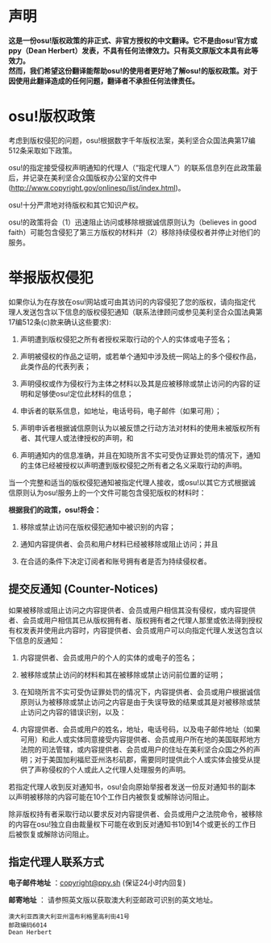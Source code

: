 # 声明
**这是一份osu!版权政策的非正式、非官方授权的中文翻译。它不是由osu!官方或ppy（Dean Herbert）发表，不具有任何法律效力。只有英文原版文本具有此等效力。**   
**然而，我们希望这份翻译能帮助osu!的使用者更好地了解osu!的版权政策。对于因使用此翻译造成的任何问题，翻译者不承担任何法律责任。**

# osu!版权政策

考虑到版权侵犯的问题，osu!根据数字千年版权法案，美利坚合众国法典第17编512条采取如下政策。   

osu!的指定接受侵权声明通知的代理人（“指定代理人”）的联系信息列在此政策最后，并记录在美利坚合众国版权办公室的文件中 (http://www.copyright.gov/onlinesp/list/index.html)。

osu!十分严肃地对待版权和其它知识产权。


osu!的政策将会（1）迅速阻止访问或移除根据诚信原则认为（believes in good faith）可能包含侵犯了第三方版权的材料并（2）移除持续侵权者并停止对他们的服务。



# 举报版权侵犯
如果你认为在存放在osu!网站或可由其访问的内容侵犯了您的版权，请向指定代理人发送包含以下信息的版权侵犯通知（联系法律顾问或参见美利坚合众国法典第17编512条(c)款来确认这些要求):

1. 声明遭到版权侵犯之所有者授权采取行动的个人的实体或电子签名；

2. 声明被侵权的作品之证明，或若单个通知中涉及统一网站上的多个侵权作品，此类作品的代表列表；

3. 声明侵权或作为侵权行为主体之材料以及其是应被移除或禁止访问的内容的证明和足够使osu!定位此材料的信息；

4. 申诉者的联系信息，如地址，电话号码，电子邮件（如果可用）；

5. 声明申诉者根据诚信原则认为以被反馈之行动方法对材料的使用未被版权所有者、其代理人或法律授权的声明，和

6. 声明通知内的信息准确，并且在知晓所言不实可受伪证罪处罚的情况下，通知的主体已经被授权以声明遭到版权侵犯之所有者之名义采取行动的声明。

当一个完整和适当的版权侵犯通知被指定代理人接收，或osu!以其它方式根据诚信原则认为osu!服务上的一个文件可能包含侵犯版权的材料时：

**根据我们的政策，osu!将会：**

1. 移除或禁止访问在版权侵犯通知中被识别的内容；

2. 通知内容提供者、会员和用户材料已经被移除或阻止访问；并且

3. 在合适的条件下决定订阅者和账号拥有者是否为持续侵权者。

## 提交反通知 (Counter-Notices)
如果被移除或阻止访问之内容提供者、会员或用户相信其没有侵权，或内容提供者、会员或用户相信其已从版权拥有者、版权拥有者之代理人那里或依法得到授权有权发表并使用此内容时，内容提供者、会员或用户可以向指定代理人发送包含以下信息的反通知：

1. 内容提供者、会员或用户的个人的实体的或电子的签名；

2. 被移除或禁止访问的材料和其在被移除或禁止访问前位置的证明；

3. 在知晓所言不实可受伪证罪处罚的情况下，内容提供者、会员或用户根据诚信原则认为被移除或禁止访问之内容是由于失误导致的结果或其是对被移除或禁止访问之内容的错误识别，以及：

4. 内容提供者、会员或用户的姓名，地址，电话号码，以及电子邮件地址（如果可用）和此人或实体同意接受内容提供者、会员或用户所在地的美国联邦地方法院的司法管辖，或内容提供者、会员或用户的住址在美利坚合众国之外的声明；对于美国加利福尼亚州洛杉矶郡，需要同时提供此个人或实体会接受从提供了声称侵权的个人或此人之代理人处理服务的声明。

若指定代理人收到反对通知书，osu!会向原始举报者发送一份反对通知书的副本以声明被移除的内容可能在10个工作日内被恢复或解除访问阻止。

除非版权持有者采取行动以要求反对内容提供者、会员或用户之法院命令，被移除的内容在osu!独立自由裁量权下可能在收到反对通知书10到14个或更长的工作日后被恢复或解除访问阻止。

## 指定代理人联系方式

**电子邮件地址** ：[copyright@ppy.sh](mailto:copyright@ppy.sh) (保证24小时内回复)

**邮寄地址** ：
请参照英文版以获取澳大利亚邮政可识别的英文地址。
```
澳大利亚西澳大利亚州温布利格里高利街41号
邮政编码6014
Dean Herbert
```

 

